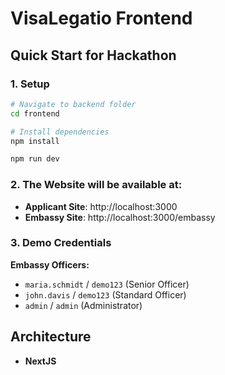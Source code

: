 # VisaLegatio Frontend

## Quick Start for Hackathon

### 1. Setup
```bash
# Navigate to backend folder
cd frontend

# Install dependencies
npm install

npm run dev
```

### 2. The Website will be available at:
- **Applicant Site**: http://localhost:3000
- **Embassy Site**: http://localhost:3000/embassy

### 3. Demo Credentials
**Embassy Officers:**
- `maria.schmidt` / `demo123` (Senior Officer)
- `john.davis` / `demo123` (Standard Officer)  
- `admin` / `admin` (Administrator)

## Architecture
- **NextJS**